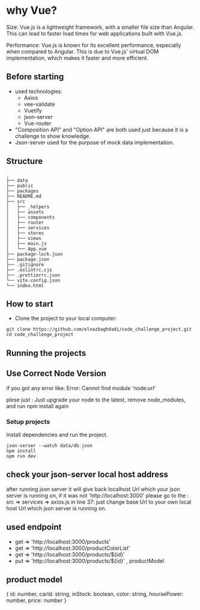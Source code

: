 # why Vue?

Size: Vue.js is a lightweight framework, with a smaller file size than Angular. This can lead to faster load times for web applications built with Vue.js.

Performance: Vue.js is known for its excellent performance, especially when compared to Angular. This is due to Vue.js' virtual DOM implementation, which makes it faster and more efficient.

## Before starting

- used technologies:
  - Axios
  - vee-validate
  - Vuetify
  - json-server
  - Vue-router
- "Composition API" and "Option API" are both used just because it is a challenge to show knowledge.
- Json-server used for the purpose of mock data implementation.

## Structure

```
.
├── data
├── public
├── packages
├── README.md
├── src
│   ├── _helpers
│   ├── assets
│   ├── components
│   ├── router
│   ├── services
│   ├── stores
│   ├── views
│   ├── main.js
│   └── App.vue
├── package-lock.json
├── package.json
├── .gitignore
├── .eslintrc.cjs
├── .prettierrc.json
└── vite.config.json
└── index.html
```

## How to start

- Clone the project to your local computer:

```
git clone https://github.com/elnazbaghdadi/code_challenge_project.git
cd code_challenge_project
```

## Running the projects

## Use Correct Node Version

if you got any error like:
Error: Cannot find module 'node:url'

plese just :
Just upgrade your node to the latest, remove node_modules, and run npm install again

### Setup projects

Install dependencies and run the project.

```
json-server --watch data/db.json
npm install
npm run dev
```

## check your json-server local host address

after running json server it will give back localhost Url which your json server is running on, if it was not 'http://localhost:3000' please go to the :
src => services => axios.js
in line 37:
just change base Url to your own local host Url which json server is running on.

## used endpoint

- get => 'http://localhost:3000/products'
- get => 'http://localhost:3000/productColorList'
- get => 'http://localhost:3000/products/${id}'
- put => 'http://localhost:3000/products/${id}' , productModel

## product model

{
id: number,
carId: string,
inStock: boolean,
color: string,
hoursePower: number,
price: number
}
